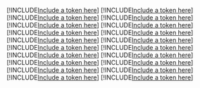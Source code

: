 [!INCLUDE[Include a token here](refs1522921543585/r1.md)]
[!INCLUDE[Include a token here](refs1522921543585/r2.md)]
[!INCLUDE[Include a token here](refs1522921543585/r3.md)]
[!INCLUDE[Include a token here](refs1522921543585/r4.md)]
[!INCLUDE[Include a token here](refs1522921543585/r5.md)]
[!INCLUDE[Include a token here](refs1522921543585/r6.md)]
[!INCLUDE[Include a token here](refs1522921543585/r7.md)]
[!INCLUDE[Include a token here](refs1522921543585/r8.md)]
[!INCLUDE[Include a token here](refs1522921543585/r9.md)]
[!INCLUDE[Include a token here](refs1522921543585/r10.md)]
[!INCLUDE[Include a token here](refs1522921543585/r11.md)]
[!INCLUDE[Include a token here](refs1522921543585/r12.md)]
[!INCLUDE[Include a token here](refs1522921543585/r13.md)]
[!INCLUDE[Include a token here](refs1522921543585/r14.md)]
[!INCLUDE[Include a token here](refs1522921543585/r15.md)]
[!INCLUDE[Include a token here](refs1522921543585/r16.md)]
[!INCLUDE[Include a token here](refs1522921543585/r17.md)]
[!INCLUDE[Include a token here](refs1522921543585/r18.md)]
[!INCLUDE[Include a token here](refs1522921543585/r19.md)]
[!INCLUDE[Include a token here](refs1522921543585/r20.md)]